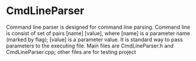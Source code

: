 # CmdLineParser
Command line parser is designed for command line parsing. 
Command line is consist of set of pairs [name] [value], where [name] is a  parameter name (marked by flag); [value] is a parameter value. It is standard way to pass parameters to the executing file. 
Main files are CmdLineParser.h and CmdLineParser.cpp; other files are for testing project
